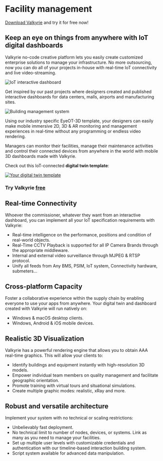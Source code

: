 # Facility management
[Download Valkyrie](/vlk/downloads) and try it for free now!

## Keep an eye on things from anywhere with IoT digital dashboards

Valkyrie no-code creative platform lets you easily create customized enterprise solutions to manage your infrastructure. No more outsourcing, now you can do all of your projects in-house with real-time IoT connectivity and live video-streaming.

<img src= "https://cdn2.talansoft.com/ftp/img/docs/case_studies/eyeOT/eyeOT.jpg" alt="IoT interactive dashboard" />

Get inspired by our past projects where designers created and published interactive dashboards for data centers, malls, airports and manufacturing sites.

<img src= "https://cdn2.talansoft.com/ftp/img/www/eyeot3d-daylight-simulation.jpg" alt="Building management system" />

Using our industry specific EyeOT-3D template, your designers can easily make mobile immersive 2D, 3D & AR monitoring and management experiences in real-time without any programming or endless video rendering.

Managers can monitor their facilities, manage their maintenance activities and control their connected devices from anywhere in the world with mobile 3D dashboards made with Valkyrie.

Check out this IoT-connected **digital twin template**:

<a href="/md/docs/home#_Project_Templates_"><img src= "https://cdn2.talansoft.com/ftp/img/www/Facility-Management-1600x1200.jpg" alt="Your digital twin template" /></a>

### Try Valkyrie [**free**](/vlk/downloads)

## Real-time Connectivity
Whoever the commissioner, whatever they want from an interactive dashboard, you can implement all your IoT specification requirements with Valkyrie:
* Real-time intelligence on the performance, positions and condition of real-world objects.
* Real-Time CCTV Playback is supported for all IP Camera Brands through the appropriate middleware.
* Internal and external video surveillance through MJPEG & RTSP protocol.
* Unify all feeds from Any BMS, PSIM, IoT system, Connectivity hardware, submeters…

## Cross-platform Capacity
Foster a collaborative experience within the supply chain by enabling everyone to use your apps from anywhere.
Your digital twin and dashboard created with Valkyrie will run natively on:
* Windows & macOS desktop clients.
* Windows, Android & iOS mobile devices.

## Realistic 3D Visualization
Valkyrie has a powerful rendering engine that allows you to obtain AAA real-time graphics. This will allow your clients to:
* Identify buildings and equipment instantly with high-resolution 3D models.
* Empower individual team members on quality management and facilitate geographic orientation.
* Promote training with virtual tours and situational simulations.
* Create multiple graphic modes: realistic, xRay and more.

## Robust and versatile architecture
Implement your system with no technical or scaling restrictions:
* Unbelievably fast deployment.
* No technical limit to number of nodes, devices, or systems. Link as many as you need to manage your facilities.
* Set up multiple user levels with customizable credentials and authentication with our timeline-based interaction building system.
* Script system available for advanced data manipulation.
